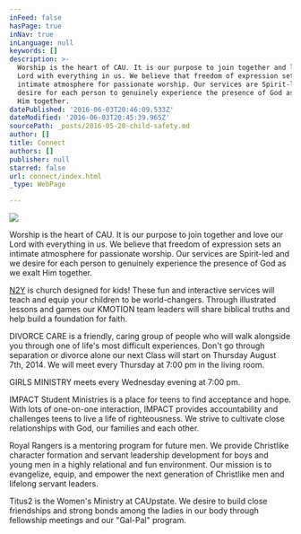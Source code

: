 ```yaml
---
inFeed: false
hasPage: true
inNav: true
inLanguage: null
keywords: []
description: >-
  Worship is the heart of CAU. It is our purpose to join together and love our
  Lord with everything in us. We believe that freedom of expression sets an
  intimate atmosphere for passionate worship. Our services are Spirit-led and we
  desire for each person to genuinely experience the presence of God as we exalt
  Him together.
datePublished: '2016-06-03T20:46:09.533Z'
dateModified: '2016-06-03T20:45:39.965Z'
sourcePath: _posts/2016-05-20-child-safety.md
author: []
title: Connect
authors: []
publisher: null
starred: false
url: connect/index.html
_type: WebPage

---
```

![](https://the-grid-user-content.s3-us-west-2.amazonaws.com/ada580e1-bdf2-49c1-adee-ef89e09e12b1.png)

Worship is the heart of CAU. It is our purpose to join together and love our Lord with everything in us. We believe that freedom of expression sets an intimate atmosphere for passionate worship. Our services are Spirit-led and we desire for each person to genuinely experience the presence of God as we exalt Him together.

[N2Y][0] is church designed for kids! These fun and interactive services will teach and equip your children to be world-changers. Through illustrated lessons and games our KMOTION team leaders will share biblical truths and help build a foundation for faith.

DIVORCE CARE is a friendly, caring group of people who will walk alongside you through one of life's most difficult experiences. Don't go through separation or divorce alone our next Class will start on Thursday August 7th, 2014\. We will meet every Thursday at 7:00 pm in the living room.

GIRLS MINISTRY meets every Wednesday evening at 7:00 pm.

IMPACT Student Ministries is a place for teens to find acceptance and hope. With lots of one-on-one interaction, IMPACT provides accountability and challenges teens to live a life of righteousness. We strive to cultivate close relationships with God, our families and each other.

Royal Rangers is a mentoring program for future men. We provide Christlike character formation and servant leadership development for boys and young men in a highly relational and fun environment. Our mission is to evangelize, equip, and empower the next generation of Christlike men and lifelong servant leaders.

Titus2 is the Women's Ministry at CAUpstate. We desire to build close friendships and strong bonds among the ladies in our body through fellowship meetings and our "Gal-Pal" program.

[0]: https://thegrid.ai/christian-assembly-upstate/n2y/
